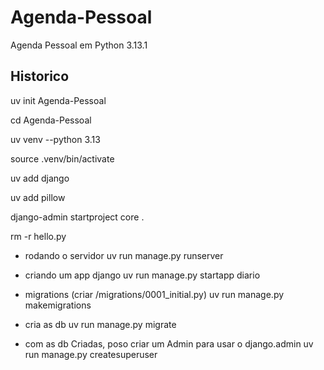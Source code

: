 # Agenda-Pessoal
Agenda Pessoal em Python 3.13.1

## Historico

uv init Agenda-Pessoal

cd Agenda-Pessoal

uv venv --python 3.13

source .venv/bin/activate

uv add django

uv add pillow

django-admin startproject core .

rm -r hello.py

* rodando o servidor
uv run manage.py runserver

* criando um app django
uv run manage.py startapp diario

* migrations (criar /migrations/0001_initial.py)
uv run manage.py makemigrations

* cria as db
uv run manage.py migrate

* com as db Criadas, poso criar um Admin para usar o django.admin
uv run manage.py createsuperuser

